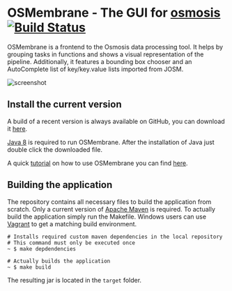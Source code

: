 # OSMembrane - The GUI for [osmosis](https://github.com/openstreetmap/osmosis) [![Build Status](https://travis-ci.org/openstreetmap/OSMembrane.svg?branch=master)](https://travis-ci.org/openstreetmap/OSMembrane)
OSMembrane is a frontend to the Osmosis data processing tool. It helps by grouping tasks in functions and shows a visual representation of the pipeline. Additionally, it features a bounding box chooser and an AutoComplete list of key/key.value lists imported from JOSM.

![screenshot](http://wiki.openstreetmap.org/w/images/0/09/OSMembraneThumb.png)

## Install the current version
A build of a recent version is always available on GitHub, you can download it [here](https://github.com/openstreetmap/OSMembrane/releases).

[Java 8](https://www.java.com/de/download/) is required to run OSMembrane. After the installation of Java just double click the downloaded file.

A quick [tutorial](https://github.com/openstreetmap/OSMembrane/blob/master/manual/manual.pdf) on how to use OSMembrane you can find [here](https://github.com/openstreetmap/OSMembrane/blob/master/manual/manual.pdf).

## Building the application
The repository contains all necessary files to build the application from scratch. Only a current version of [Apache Maven](https://maven.apache.org/download.cgi) is required. To actually build the application simply run the Makefile. Windows users can use [Vagrant](https://www.vagrantup.com/downloads.html) to get a matching build environment.

```
# Installs required custom maven dependencies in the local repository
# This command must only be executed once
~ $ make depdendencies

# Actually builds the application
~ $ make build
```

The resulting jar is located in the `target` folder.
